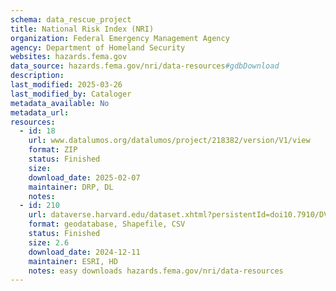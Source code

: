 ```yaml
---
schema: data_rescue_project 
title: National Risk Index (NRI)
organization: Federal Emergency Management Agency
agency: Department of Homeland Security
websites: hazards.fema.gov
data_source: hazards.fema.gov/nri/data-resources#gdbDownload
description: 
last_modified: 2025-03-26
last_modified_by: Cataloger
metadata_available: No
metadata_url: 
resources:
  - id: 18
    url: www.datalumos.org/datalumos/project/218382/version/V1/view
    format: ZIP
    status: Finished
    size: 
    download_date: 2025-02-07
    maintainer: DRP, DL
    notes: 
  - id: 210
    url: dataverse.harvard.edu/dataset.xhtml?persistentId=doi10.7910/DVN/JSQ8KZ
    format: geodatabase, Shapefile, CSV
    status: Finished
    size: 2.6
    download_date: 2024-12-11
    maintainer: ESRI, HD
    notes: easy downloads hazards.fema.gov/nri/data-resources
---
```

